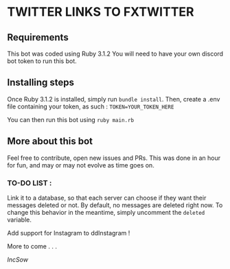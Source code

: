 # TWITTER LINKS TO FXTWITTER

## Requirements
This bot was coded using Ruby 3.1.2
You will need to have your own discord bot token to run this bot.

## Installing steps

Once Ruby 3.1.2 is installed, simply run `bundle install`.
Then, create a .env file containing your token, as such :
`TOKEN=YOUR_TOKEN_HERE`

You can then run this bot using `ruby main.rb`


## More about this bot 
Feel free to contribute, open new issues and PRs.
This was done in an hour for fun, and may or may not evolve as time goes on.

### TO-DO LIST :
Link it to a database, so that each server can choose if they want their messages deleted or not. By default, no messages are deleted right now.
To change this behavior in the meantime, simply uncomment the `deleted` variable.

Add support for Instagram to ddInstagram !

More to come . . .

*IncSow*

